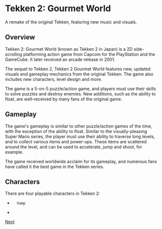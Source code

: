 # Tekken 2: Gourmet World

A remake of the original Tekken, featuring new music and visuals.

## Overview

Tekken 2: Gourmet World (known as Tekken 2 in Japan) is a 2D side-scrolling platforming action game from Capcom for the PlayStation and the GameCube. It later received an arcade release in 2001.

The sequel to Tekken 2, Tekken 2 Gourmet World features new, updated visuals and gameplay mechanics from the original Tekken. The game also includes new characters, level design and more.

The game is a 5-on-5 puzzle/action game, and players must use their skills to solve puzzles and destroy enemies. New additions, such as the ability to float, are well-received by many fans of the original game.

## Gameplay

The game's gameplay is similar to other puzzle/action games of the time, with the exception of the ability to float. Similar to the visually-pleasing Super Mario series, the player must use their ability to traverse long levels, and to collect various items and power-ups. These items are scattered around the level, and can be used to accelerate, jump and shoot, for example.

The game received worldwide acclaim for its gameplay, and numerous fans have called it the best game in the Tekken series.

## Characters

There are four playable characters in Tekken 2:

*       Vamp
 *

[Next](003.md)